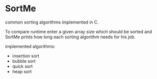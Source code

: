 # SortMe
common sorting algorithms implemented in C.

To compare runtime enter a given array size which should be sorted and SortMe prints how long each sorting algorithm needs for his job.

implemented algorithms:
- insertion sort
- bubble sort
- quick sort
- heap sort
